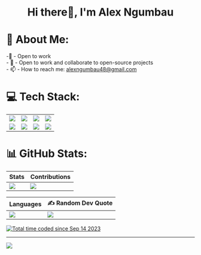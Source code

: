 <h1 align="center">Hi there👋, I'm Alex Ngumbau</h1>





# 💫 About Me:
-🔭  - Open to work<br>- 👯 - Open to work and collaborate to open-source projects<br>- 📫 - How to reach me: alexngumbau48@gmail.com<br> 


# 💻 Tech Stack:
|  |  |  |  |
| --- | --- | --- | --- |
| ![](https://img.shields.io/badge/java-%23ED8B00.svg?style=for-the-badge&logo=java&logoColor=white) | ![](https://img.shields.io/badge/python-%2314354C.svg?style=for-the-badge&logo=python&logoColor=white) | ![](https://img.shields.io/badge/javascript-%23323330.svg?style=for-the-badge&logo=javascript&logoColor=%23F7DF1E) | ![](https://img.shields.io/badge/typescript-%23007ACC.svg?style=for-the-badge&logo=typescript&logoColor=white) |
| ![](https://img.shields.io/badge/sql-%23FFC107.svg?style=for-the-badge&logo=sql&logoColor=white) | ![](https://img.shields.io/badge/sqlite-%2300C4CC.svg?style=for-the-badge&logo=sqlite&logoColor=white) | ![](https://img.shields.io/badge/mongodb-%2347BCF9.svg?style=for-the-badge&logo=mongodb&logoColor=white) | ![](https://img.shields.io/badge/postgresql-%2331617D.svg?style=for-the-badge&logo=postgresql&logoColor=white) |


# 📊 GitHub Stats:

| Stats | Contributions |
| ------ | ------ |
| ![](https://github-readme-stats.vercel.app/api?username=alexngumbau&theme=dark&hide_border=false&include_all_commits=true&count_private=true) | ![](https://github-readme-streak-stats.herokuapp.com/?user=alexngumbau&theme=dark&hide_border=false) |


| Languages | ✍️ Random Dev Quote |
| --- | --- |
| ![](https://github-readme-stats.vercel.app/api/top-langs/?username=alexngumbau&theme=dark&hide_border=false&include_all_commits=true&count_private=true&layout=compact&langs_count=20) | ![](https://quotes-github-readme.vercel.app/api?type=horizontal&theme=radical) |

 <a href="https://wakatime.com/@alexNgumbau"><img src="https://wakatime.com/badge/user/3eb50302-b9fc-459a-84c1-0f28db91f8a5.svg" alt="Total time coded since Sep 14 2023" /></a>

---
[![](https://visitcount.itsvg.in/api?id=alexngumbau&icon=0&color=0)](https://visitcount.itsvg.in)




